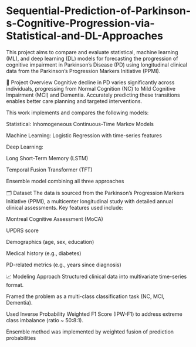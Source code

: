 # Sequential-Prediction-of-Parkinson-s-Cognitive-Progression-via-Statistical-and-DL-Approaches
This project aims to compare and evaluate statistical, machine learning (ML), and deep learning (DL) models for forecasting the progression of cognitive impairment in Parkinson’s Disease (PD) using longitudinal clinical data from the Parkinson’s Progression Markers Initiative (PPMI).

📌 Project Overview
Cognitive decline in PD varies significantly across individuals, progressing from Normal Cognition (NC) to Mild Cognitive Impairment (MCI) and Dementia. Accurately predicting these transitions enables better care planning and targeted interventions.

This work implements and compares the following models:

Statistical: Inhomogeneous Continuous-Time Markov Models

Machine Learning: Logistic Regression with time-series features

Deep Learning:

Long Short-Term Memory (LSTM)

Temporal Fusion Transformer (TFT)

Ensemble model combining all three approaches

🗂️ Dataset
The data is sourced from the Parkinson’s Progression Markers Initiative (PPMI), a multicenter longitudinal study with detailed annual clinical assessments.
Key features used include:

Montreal Cognitive Assessment (MoCA)

UPDRS score

Demographics (age, sex, education)

Medical history (e.g., diabetes)

PD-related metrics (e.g., years since diagnosis)

📈 Modeling Approach
Structured clinical data into multivariate time-series format.

Framed the problem as a multi-class classification task (NC, MCI, Dementia).

Used Inverse Probability Weighted F1 Score (IPW-F1) to address extreme class imbalance (ratio ~ 50:8:1).

Ensemble method was implemented by weighted fusion of prediction probabilities
